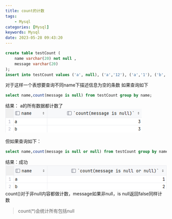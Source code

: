 ```yaml
---
title: count的计数
tags:
    - Mysql
categories: [Mysql]
keywords: Mysql
date: 2023-05-28 09:43:20
---
```

```sql
create table testCount (
    name varchar(20) not null ,
    message varchar(20)
);
insert into testCount values ('a', null), ('a','12'), ('a','1'), ('b','12'), ('b',null), ('b',null);
```
对于这样一个表想要查询不同name下描述信息为空的条数
如果查询如下
```sql
select name,count(message is null) from testCount group by name;
```
结果：  a的所有数据都计数了
![image](count的计数/image.png)

但如果查询如下：
```sql
select name,count(message is null or null) from testCount group by name;
```
结果：成功  
![image2](count的计数/image1.png)
count()对于非null内容都做计数，message如果非null，is null返回false同样计数
> count(*)会统计所有包括null